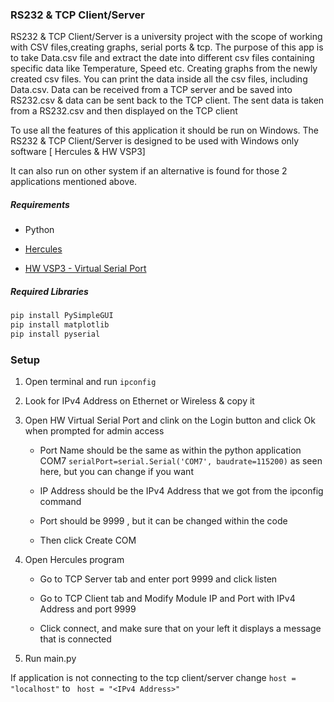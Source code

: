 ### RS232 & TCP Client/Server

RS232 & TCP Client/Server is a university project with the scope of working with CSV files,creating graphs, serial ports & tcp. The purpose  of this app is to take Data.csv file and extract the date into different csv files containing specific data like Temperature, Speed etc. Creating graphs from the newly created csv files.  You can print the data inside all the csv files, including Data.csv.  Data can be received from a TCP server and be saved into RS232.csv & data can be sent back to the TCP client. The sent data is taken from a RS232.csv and then displayed on the TCP client 

To use all the features of this application it should be run on Windows. The RS232 & TCP Client/Server is designed to be used with Windows only software [ Hercules & HW VSP3]

It can also run on other system if an alternative is found for those 2 applications mentioned above.

##### Requirements

- Python

- [Hercules ](https://www.hw-group.com/software/hercules-setup-utility)

- [HW VSP3 - Virtual Serial Port](https://www.hw-group.com/software/hw-vsp3-virtual-serial-port)

##### Required Libraries

```python
pip install PySimpleGUI
pip install matplotlib
pip install pyserial
```

### Setup

1. Open terminal and run `ipconfig` 

2. Look for IPv4 Address on Ethernet or Wireless & copy it

3. Open HW Virtual Serial Port and clink on the Login button and click Ok when prompted for admin access
   
   - Port Name should be the same as within the python application COM7  ` serialPort=serial.Serial('COM7', baudrate=115200) ` as seen here, but you can change if you want
   
   - IP Address should be the IPv4 Address that we got from the ipconfig command
   
   - Port should be 9999 , but it can be changed within the code
   
   - Then click Create COM

4. Open Hercules program
   
   - Go to TCP Server tab and enter port 9999 and click listen
   
   - Go to TCP Client tab and Modify Module IP and Port with IPv4 Address and port 9999
   
   - Click connect, and make sure that on your left it displays a message that is connected

5. Run main.py



If application is not connecting to the tcp client/server change `host = "localhost"` to ` host = "<IPv4 Address>"`  
